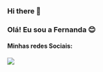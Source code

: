 ### Hi there 👋



### Olá! Eu sou a Fernanda 😊
#### Minhas redes Sociais:
<a href="https://www.linkedin.com/in/iamfernandareis" target="_blank"><img loading="lazy" src="https://img.shields.io/badge/-LinkedIn-%230077B5?style=for-the-badge&logo=linkedin&logoColor=white" target="_blank">
